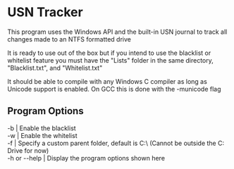 # USN Tracker

This program uses the Windows API and the built-in USN journal to track all changes made to an NTFS formatted drive

It is ready to use out of the box but if you intend to use the blacklist or whitelist feature you must have the "Lists" folder in the same directory, "Blacklist.txt", and "Whitelist.txt"


It should be able to compile with any Windows C compiler as long as Unicode support is enabled. On GCC this is done with the -municode flag


## Program Options
-b            | Enable the blacklist\
-w            | Enable the whitelist\
-f            | Specify a custom parent folder, default is C:\ (Cannot be outside the C: Drive for now)\
-h or --help  | Display the program options shown here
